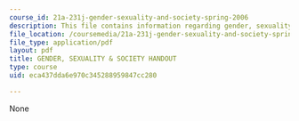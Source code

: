 ```yaml
---
course_id: 21a-231j-gender-sexuality-and-society-spring-2006
description: This file contains information regarding gender, sexuality and society.
file_location: /coursemedia/21a-231j-gender-sexuality-and-society-spring-2006/eca437dda6e970c345288959847cc280_MIT21A_213JS06_6_factors.pdf
file_type: application/pdf
layout: pdf
title: GENDER, SEXUALITY & SOCIETY HANDOUT
type: course
uid: eca437dda6e970c345288959847cc280

---
```

None